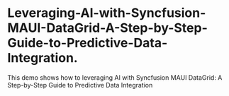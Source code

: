 # Leveraging-AI-with-Syncfusion-MAUI-DataGrid-A-Step-by-Step-Guide-to-Predictive-Data-Integration.
This demo shows how to leveraging AI with Syncfusion MAUI DataGrid: A Step-by-Step Guide to Predictive Data Integration 

